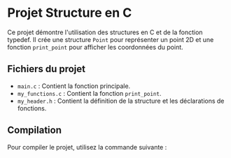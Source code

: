 # Projet Structure en C

Ce projet démontre l'utilisation des structures en C et de la fonction typedef.
 Il crée une structure `Point` pour représenter un point 2D et une fonction `print_point` pour afficher les coordonnées du point.

## Fichiers du projet

- `main.c` : Contient la fonction principale.
- `my_functions.c` : Contient la fonction `print_point`.
- `my_header.h` : Contient la définition de la structure et les déclarations de fonctions.

## Compilation

Pour compiler le projet, utilisez la commande suivante :



